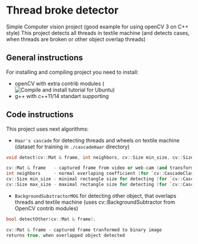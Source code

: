 # Thread broke detector

Simple Computer vision project (good example for using openCV 3 on C++ style)
This project detects all threads in textile machine (and detects cases, when threads are broken or other object overlap threads)

## General instructions

For installing and compiling project you need to install:
* openCV with extra contrib modules (![Compile and install tutorial for Ubuntu](https://www.learnopencv.com/install-opencv3-on-ubuntu/))
* g++ with c++11/14 standart supporting

## Code instructions

This project uses next algorithms:
* `Haar's cascade` for detecting threads and wheels on textile machine (dataset for training in `./cascadeHaar` directory)
```cpp
void detect(cv::Mat & frame, int neighbors, cv::Size min_size, cv::Size max_size);

cv::Mat & frame   - captured frame from video or web-cam (and transformed to grey binary image)
int neighbors     - normal overlaping coefficient (for `cv::CascadeClassifier::detectMultiScale` openCV method)
cv::Size min_size - minimal rectangle size for detecting (for `cv::CascadeClassifier::detectMultiScale` openCV method)
cv::Size max_size - maximal rectangle size for detecting (for `cv::CascadeClassifier::detectMultiScale` openCV method)
```

* `BackgroundSubstractorMOG` for detecting other object, that overlaps threads and textile machine (uses cv::BackgroundSubtractor from OpenCV contrib modules)
```cpp
bool detectOther(cv::Mat & frame);

cv::Mat & frame - captured frame tranformed to binary image
returns true, when overlapped object detected
```
